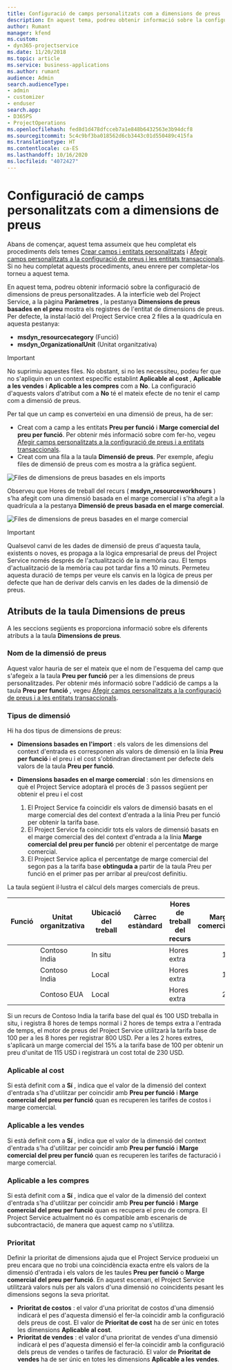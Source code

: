 ```yaml
---
title: Configuració de camps personalitzats com a dimensions de preus
description: En aquest tema, podreu obtenir informació sobre la configuració de dimensions de preus personalitzades.
author: Rumant
manager: kfend
ms.custom:
- dyn365-projectservice
ms.date: 11/20/2018
ms.topic: article
ms.service: business-applications
ms.author: rumant
audience: Admin
search.audienceType:
- admin
- customizer
- enduser
search.app:
- D365PS
- ProjectOperations
ms.openlocfilehash: fed8d1d478dfcceb7a1e848b6432563e3b94dcf8
ms.sourcegitcommit: 5c4c9bf3ba018562d6cb3443c01d550489c415fa
ms.translationtype: HT
ms.contentlocale: ca-ES
ms.lasthandoff: 10/16/2020
ms.locfileid: "4072427"
---
```

# <a name="setting-up-custom-fields-as-pricing-dimensions"></a>Configuració de camps personalitzats com a dimensions de preus 

Abans de començar, aquest tema assumeix que heu completat els procediments dels temes [Crear camps i entitats personalitzats](create-custom-fields-entities.md) i [Afegir camps personalitzats a la configuració de preus i les entitats transaccionals](field-references.md). Si no heu completat aquests procediments, aneu enrere per completar-los torneu a aquest tema. 

En aquest tema, podreu obtenir informació sobre la configuració de dimensions de preus personalitzades. A la interfície web del Project Service, a la pàgina **Paràmetres** , la pestanya **Dimensions de preus basades en el preu** mostra els registres de l'entitat de dimensions de preus. Per defecte, la instal·lació del Project Service crea 2 files a la quadrícula en aquesta pestanya:

- **msdyn_resourcecategory** (Funció)
- **msdyn_OrganizationalUnit** (Unitat organitzativa)

> [!IMPORTANT]
> No suprimiu aquestes files. No obstant, si no les necessiteu, podeu fer que no s'apliquin en un context específic establint **Aplicable al cost** , **Aplicable a les vendes** i **Aplicable a les compres** com a **No**. La configuració d'aquests valors d'atribut com a **No** té el mateix efecte de no tenir el camp com a dimensió de preus.

Per tal que un camp es converteixi en una dimensió de preus, ha de ser:

- Creat com a camp a les entitats **Preu per funció** i **Marge comercial del preu per funció**. Per obtenir més informació sobre com fer-ho, vegeu [Afegir camps personalitzats a la configuració de preus i a entitats transaccionals](field-references.md).
- Creat com una fila a la taula **Dimensió de preus**. Per exemple, afegiu files de dimensió de preus com es mostra a la gràfica següent. 

![Files de dimensions de preus basades en els imports](media/Amt-based-PD.png)

Observeu que Hores de treball del recurs ( **msdyn_resourceworkhours** ) s'ha afegit com una dimensió basada en el marge comercial i s'ha afegit a la quadrícula a la pestanya **Dimensió de preus basada en el marge comercial**.

![Files de dimensions de preus basades en el marge comercial](media/Markup-based-PD.png)

> [!IMPORTANT]
> Qualsevol canvi de les dades de dimensió de preus d'aquesta taula, existents o noves, es propaga a la lògica empresarial de preus del Project Service només després de l'actualització de la memòria cau. El temps d'actualització de la memòria cau pot tardar fins a 10 minuts. Permeteu aquesta duració de temps per veure els canvis en la lògica de preus per defecte que han de derivar dels canvis en les dades de la dimensió de preus.


## <a name="attributes-of-the-pricing-dimensions-table"></a>Atributs de la taula Dimensions de preus
A les seccions següents es proporciona informació sobre els diferents atributs a la taula **Dimensions de preus**.

### <a name="pricing-dimension-name"></a>Nom de la dimensió de preus
Aquest valor hauria de ser el mateix que el nom de l'esquema del camp que s'afegeix a la taula **Preu per funció** per a les dimensions de preus personalitzades. Per obtenir més informació sobre l'addició de camps a la taula **Preu per funció** , vegeu [Afegir camps personalitzats a la configuració de preus i a les entitats transaccionals](field-references.md).

### <a name="type-of-dimension"></a>Tipus de dimensió
Hi ha dos tipus de dimensions de preus:
  
  - **Dimensions basades en l'import** : els valors de les dimensions del context d'entrada es corresponen als valors de dimensió en la línia **Preu per funció** i el preu i el cost s'obtindran directament per defecte dels valors de la taula **Preu per funció**.
  - **Dimensions basades en el marge comercial** : són les dimensions en què el Project Service adoptarà el procés de 3 passos següent per obtenir el preu i el cost
 
    1. El Project Service fa coincidir els valors de dimensió basats en el marge comercial des del context d'entrada a la línia Preu per funció per obtenir la tarifa base.
    2. El Project Service fa coincidir tots els valors de dimensió basats en el marge comercial des del context d'entrada a la línia **Marge comercial del preu per funció** per obtenir el percentatge de marge comercial.
    3. El Project Service aplica el percentatge de marge comercial del segon pas a la tarifa base **obtinguda a** partir de la taula Preu per funció en el primer pas per arribar al preu/cost definitiu.
   
   La taula següent il·lustra el càlcul dels marges comercials de preus.
  
| Funció        | Unitat organitzativa    |Ubicació del treball      |Càrrec estàndard      |Hores de treball del recurs      |  Marge comercial|
| ------------|-------------|-------------------|--------------------|-------------------------|--------:|
|             | Contoso India|In situ            |                    |Hores extra                 |15     |
|             | Contoso India|Local             |                    |Hores extra                 |10     |
|             | Contoso EUA   |Local             |                    |Hores extra                 |20     |


Si un recurs de Contoso India la tarifa base del qual és 100 USD treballa in situ, i registra 8 hores de temps normal i 2 hores de temps extra a l'entrada de temps, el motor de preus del Project Service utilitzarà la tarifa base de 100 per a les 8 hores per registrar 800 USD. Per a les 2 hores extres, s'aplicarà un marge comercial del 15% a la tarifa base de 100 per obtenir un preu d'unitat de 115 USD i registrarà un cost total de 230 USD.

### <a name="applicable-to-cost"></a>Aplicable al cost 
Si està definit com a **Sí** , indica que el valor de la dimensió del context d'entrada s'ha d'utilitzar per coincidir amb **Preu per funció** i **Marge comercial del preu per funció** quan es recuperen les tarifes de costos i marge comercial.

### <a name="applicable-to-sales"></a>Aplicable a les vendes
Si està definit com a **Sí** , indica que el valor de la dimensió del context d'entrada s'ha d'utilitzar per coincidir amb **Preu per funció** i **Marge comercial del preu per funció** quan es recuperen les tarifes de facturació i marge comercial.

### <a name="applicable-to-purchase"></a>Aplicable a les compres
Si està definit com a **Sí** , indica que el valor de la dimensió del context d'entrada s'ha d'utilitzar per coincidir amb **Preu per funció** i **Marge comercial del preu per funció** quan es recupera el preu de compra. El Project Service actualment no és compatible amb escenaris de subcontractació, de manera que aquest camp no s'utilitza. 

### <a name="priority"></a>Prioritat
Definir la prioritat de dimensions ajuda que el Project Service produeixi un preu encara que no trobi una coincidència exacta entre els valors de la dimensió d'entrada i els valors de les taules **Preu per funció** o **Marge comercial del preu per funció**. En aquest escenari, el Project Service utilitzarà valors nuls per als valors d'una dimensió no coincidents pesant les dimensions segons la seva prioritat.

- **Prioritat de costos** : el valor d'una prioritat de costos d'una dimensió indicarà el pes d'aquesta dimensió el fer-la coincidir amb la configuració dels preus de cost. El valor de **Prioritat de cost** ha de ser únic en totes les dimensions **Aplicable al cost**.
- **Prioritat de vendes** : el valor d'una prioritat de vendes d'una dimensió indicarà el pes d'aquesta dimensió el fer-la coincidir amb la configuració dels preus de vendes o tarifes de facturació. El valor de **Prioritat de vendes** ha de ser únic en totes les dimensions **Aplicable a les vendes**.
